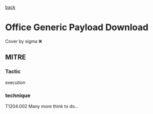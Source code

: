 [back](../index.md)
# Office Generic Payload Download
Cover by sigma :x: 
## MITRE
### Tactic
execution
### technique
T1204.002
Many more think to do...